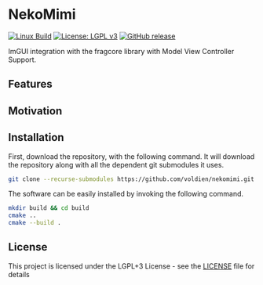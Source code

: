 # NekoMimi

[![Linux Build](https://github.com/voldien/nekomimi/actions/workflows/linux-build.yml/badge.svg)](https://github.com/voldien/nekomimi/actions/workflows/linux-build.yml)
[![License: LGPL v3](https://img.shields.io/badge/License-LGPLv3-blue.svg)](https://www.gnu.org/licenses/lgpl-3.0)
[![GitHub release](https://img.shields.io/github/release/voldien/nekomimi.svg)](https://github.com/voldien/nekomimi/releases)

ImGUI integration with the fragcore library with Model View Controller Support.

## Features

## Motivation

## Installation

First, download the repository, with the following command. It will download the repository along with all the dependent git submodules it uses.

```bash
git clone --recurse-submodules https://github.com/voldien/nekomimi.git
```

The software can be easily installed by invoking the following command.

```bash
mkdir build && cd build
cmake ..
cmake --build .
```

## License

This project is licensed under the LGPL+3 License - see the [LICENSE](LICENSE) file for details
